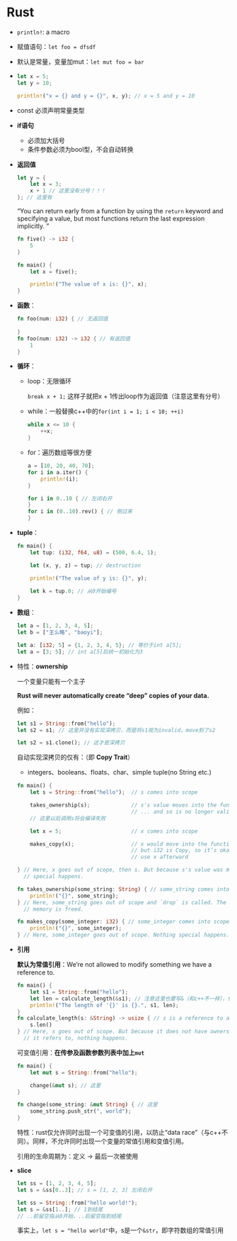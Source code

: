 # Rust

- `println!`: a macro

- 赋值语句：`let foo = dfsdf`

- 默认是常量，变量加mut：`let mut foo = bar`

- ```rust
  let x = 5;
  let y = 10;
  
  println!("x = {} and y = {}", x, y); // x = 5 and y = 10
  ```

- const 必须声明常量类型

- **if语句**

  - 必须加大括号
  - 条件参数必须为bool型，不会自动转换

- **返回值**

  ```rust
  let y = {
      let x = 3;
      x + 1 // 这里没有分号！！！
  }; // 这里有
  ```

  “You can return early from a function by using the `return` keyword and specifying a value, but most functions return the last expression implicitly. ”

  ```rust
  fn five() -> i32 {
      5
  }
  
  fn main() {
      let x = five();
  
      println!("The value of x is: {}", x);
  }
  ```

- **函数**：

  ```rust
  fn foo(num: i32) { // 无返回值
      
  }
  fn foo(num: i32) -> i32 { // 有返回值
      1
  }
  ```

- **循环**：

  - loop：无限循环

    `break x + 1;` 这样子就把x + 1传出loop作为返回值（注意这里有分号）

  - while：一般替换c++中的`for(int i = 1; i < 10; ++i)`

    ```rust
    while x <= 10 {
        ++x;
    }
    ```

  - for：遍历数组等很方便

    ```rust
    a = [10, 20, 40, 70];
    for i in a.iter() {
        println!(i);
    }
    
    for i in 0..10 { // 左闭右开    
    }
    for i in (0..10).rev() { // 倒过来
    }
    ```

- **tuple**：

  ```rust
  fn main() {
      let tup: (i32, f64, u8) = (500, 6.4, 1);
  
      let (x, y, z) = tup; // destruction
  
      println!("The value of y is: {}", y);
      
      let k = tup.0; // 从0开始编号
  }
  ```

- **数组**：

  ```rust
  let a = [1, 2, 3, 4, 5];
  let b = ["王么略", "baoyi"];
  
  let a: [i32; 5] = {1, 2, 3, 4, 5}; // 等价于int a[5];
  let a = [3; 5]; // int a[5]后统一初始化为3
  ```

  

- 特性：**ownership**

  一个变量只能有一个主子

  **Rust will never automatically create “deep” copies of your data.** 

  例如：

  ```rust
  let s1 = String::from("hello");
  let s2 = s1; // 这里并没有实现深拷贝，而是将s1视为invalid，move到了s2
  
  let s2 = s1.clone(); // 这才是深拷贝
  ```

  自动实现深拷贝的仅有：（即 **Copy Trait**）
  
  - integers、booleans、floats、char、simple tuple(no String etc.)
  
  ```rust
  fn main() {
      let s = String::from("hello");  // s comes into scope
  
      takes_ownership(s);             // s's value moves into the function...
                                      // ... and so is no longer valid here
      // 这里以后调用s将会编译失败
  
      let x = 5;                      // x comes into scope
  
      makes_copy(x);                  // x would move into the function,
                                      // but i32 is Copy, so it’s okay to still
                                      // use x afterward
  
  } // Here, x goes out of scope, then s. But because s's value was moved, nothing
    // special happens.
  
  fn takes_ownership(some_string: String) { // some_string comes into scope
      println!("{}", some_string);
  } // Here, some_string goes out of scope and `drop` is called. The backing
    // memory is freed.
  
  fn makes_copy(some_integer: i32) { // some_integer comes into scope
      println!("{}", some_integer);
  } // Here, some_integer goes out of scope. Nothing special happens.
  ```
  
- **引用**

  **默认为常值引用**：We’re not allowed to modify something we have a reference to.

  ```rust
  fn main() {
      let s1 = String::from("hello");
      let len = calculate_length(&s1); // 注意这里也要写&（和c++不一样），但是意义是引用而非指针
      println!("The length of '{}' is {}.", s1, len);
  }
  fn calculate_length(s: &String) -> usize { // s is a reference to a String
      s.len()
  } // Here, s goes out of scope. But because it does not have ownership of what
    // it refers to, nothing happens.
  ```

  可变值引用：**在传参及函数参数列表中加上`mut`**

  ```rust
  fn main() {
      let mut s = String::from("hello");
  
      change(&mut s); // 这里
  }
  
  fn change(some_string: &mut String) { // 这里
      some_string.push_str(", world");
  }
  ```

  特性：rust仅允许同时出现一个可变值的引用，以防止“data race”（与c++不同）。同样，不允许同时出现一个变量的常值引用和变值引用。

  引用的生命周期为：定义 -> 最后一次被使用

- **slice**

  ```rust
  let ss = [1, 2, 3, 4, 5];
  let s = &ss[0..3]; // s = [1, 2, 3] 左闭右开
  ```

  ```rust
  let ss = String::from("hello world!");
  let s = &ss[1..]; // 1到结尾
  // ..前留空指从0开始，..后留空指到结尾
  ```

  事实上，`let s = "hello world"`中，s是一个`&str`，即字符数组的常值引用

  